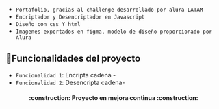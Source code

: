 - `Portafolio, gracias al challenge desarrollado por alura LATAM`
- `Encriptador y Desencriptador en Javascript`
- `Diseño con css Y html`
- `Imagenes exportados en figma, modelo de diseño proporcionado por Alura`

## :hammer:Funcionalidades del proyecto
- `Funcionalidad 1`: Encripta cadena - 
- `Funcionalidad 2`: Desencripta cadena- 

<h4 align="center">
:construction: Proyecto en mejora continua :construction:
</h4>
